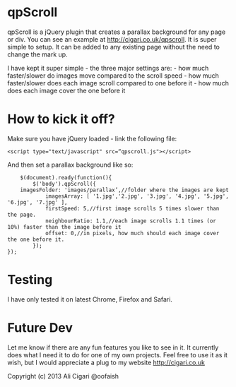 qpScroll
=============

qpScroll is a jQuery plugin that creates a parallax background for any page or div. You can see an example at http://cigari.co.uk/qpscroll.
It is super simple to setup. It can be added to any existing page without the need to change the mark up.

I have kept it super simple - the three major settings are:
	- how much faster/slower do images move compared to the scroll speed
	- how much faster/slower does each image scroll compared to one before it
	- how much does each image cover the one before it

How to kick it off?
===================
Make sure you have jQuery loaded - link the following file:

    <script type="text/javascript" src=“qpscroll.js"></script>

And then set a parallax background like so:

        $(document).ready(function(){
            $('body').qpScroll({
		imagesFolder: 'images/parallax’,//folder where the images are kept
                imagesArray: [ '1.jpg','2.jpg', '3.jpg', '4.jpg', '5.jpg', '6.jpg', '7.jpg' ],
                firstSpeed: 5,//first image scrolls 5 times slower than the page.
                neighbourRatio: 1.1,//each image scrolls 1.1 times (or 10%) faster than the image before it
                offset: 0,//in pixels, how much should each image cover the one before it.
            });
	}); 

Testing
=======
I have only tested it on latest Chrome, Firefox and Safari.

Future Dev
=========
Let me know if there are any fun features you like to see in it. It currently does what I need it to do for one of my own projects.
Feel free to use it as it wish, but I would appreciate a plug to my website http://cigari.co.uk

Copyright (c) 2013 Ali Cigari @oofaish

